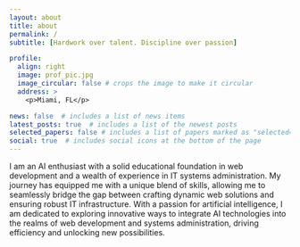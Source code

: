 ```yaml
---
layout: about
title: about
permalink: /
subtitle: [Hardwork over talent. Discipline over passion]

profile:
  align: right
  image: prof_pic.jpg
  image_circular: false # crops the image to make it circular
  address: >
    <p>Miami, FL</p>

news: false  # includes a list of news items
latest_posts: true  # includes a list of the newest posts
selected_papers: false # includes a list of papers marked as "selected={true}"
social: true  # includes social icons at the bottom of the page
---
```


I am an AI enthusiast with a solid educational foundation in web development and a wealth of experience in IT systems administration. 
My journey has equipped me with a unique blend of skills, allowing me to seamlessly bridge the gap between crafting dynamic web solutions and ensuring robust IT infrastructure. With a passion for artificial intelligence, I am dedicated to exploring innovative ways to integrate AI technologies into the realms of web development and systems administration, driving efficiency and unlocking new possibilities.